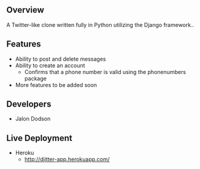 ## Overview
A Twitter-like clone written fully in Python utilizing the Django framework..


## Features
- Ability to post and delete messages
- Ability to create an account
  - Confirms that a phone number is valid using the phonenumbers package 
- More features to be added soon


## Developers
- Jalon Dodson


## Live Deployment
- Heroku
  - http://djitter-app.herokuapp.com/
